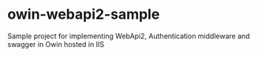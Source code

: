 # owin-webapi2-sample
Sample project for implementing WebApi2, Authentication middleware and swagger in Owin hosted in IIS
